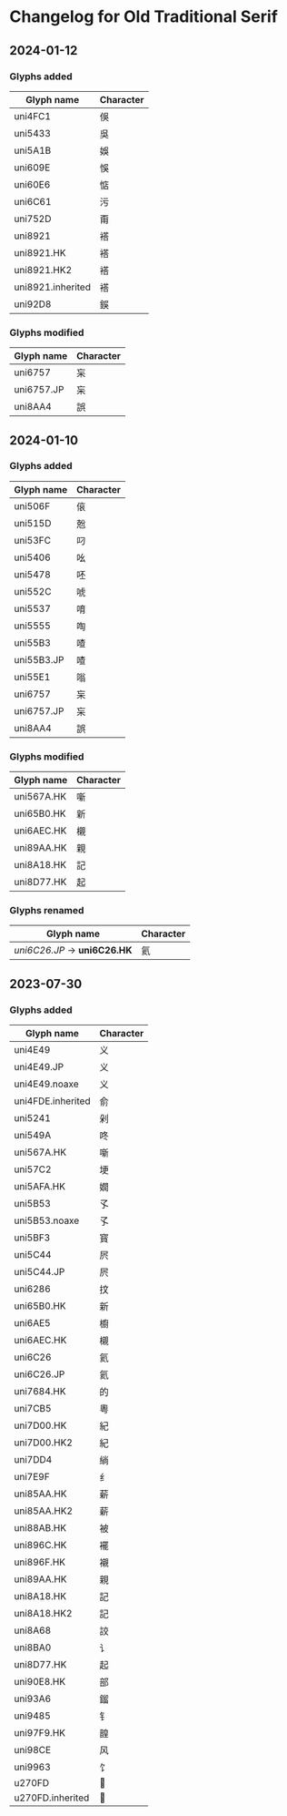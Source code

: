 # Changelog for Old Traditional Serif

## 2024-01-12

### Glyphs added
| Glyph name | Character |
| ---------- | --------- |
| uni4FC1           | 俁 |
| uni5433           | 吳 |
| uni5A1B           | 娛 |
| uni609E           | 悞 |
| uni60E6           | 惦 |
| uni6C61           | 污 |
| uni752D           | 甭 |
| uni8921           | 褡 |
| uni8921.HK        | 褡 |
| uni8921.HK2       | 褡 |
| uni8921.inherited | 褡 |
| uni92D8           | 鋘 |

### Glyphs modified
| Glyph name | Character |
| ---------- | --------- |
| uni6757    | 杗 |
| uni6757.JP | 杗 |
| uni8AA4    | 誤 |

## 2024-01-10

### Glyphs added
| Glyph name | Character |
| ---------- | --------- |
| uni506F    | 偯 |
| uni515D    | 兝 |
| uni53FC    | 叼 |
| uni5406    | 吆 |
| uni5478    | 呸 |
| uni552C    | 唬 |
| uni5537    | 唷 |
| uni5555    | 啕 |
| uni55B3    | 喳 |
| uni55B3.JP | 喳 |
| uni55E1    | 嗡 |
| uni6757    | 杗 |
| uni6757.JP | 杗 |
| uni8AA4    | 誤 |

### Glyphs modified
| Glyph name | Character |
| ---------- | --------- |
| uni567A.HK | 噺         |
| uni65B0.HK | 新         |
| uni6AEC.HK | 櫬         |
| uni89AA.HK | 親         |
| uni8A18.HK | 記         |
| uni8D77.HK | 起         |

### Glyphs renamed
| Glyph name        | Character |
| ----------------- | --------- |
| _uni6C26.JP_ -> **uni6C26.HK** | 氦 |

## 2023-07-30

### Glyphs added
| Glyph name        | Character |
| ----------------- | --------- |
| uni4E49           | 义         |
| uni4E49.JP        | 义         |
| uni4E49.noaxe     | 义         |
| uni4FDE.inherited | 俞         |
| uni5241           | 剁         |
| uni549A           | 咚         |
| uni567A.HK        | 噺         |
| uni57C2           | 埂         |
| uni5AFA.HK        | 嫺         |
| uni5B53           | 孓         |
| uni5B53.noaxe     | 孓         |
| uni5BF3           | 寳         |
| uni5C44           | 屄         |
| uni5C44.JP        | 屄         |
| uni6286           | 抆         |
| uni65B0.HK        | 新         |
| uni6AE5           | 櫥         |
| uni6AEC.HK        | 櫬         |
| uni6C26           | 氦         |
| uni6C26.JP        | 氦         |
| uni7684.HK        | 的         |
| uni7CB5           | 粵         |
| uni7D00.HK        | 紀         |
| uni7D00.HK2       | 紀         |
| uni7DD4           | 緔         |
| uni7E9F           | 纟         |
| uni85AA.HK        | 薪         |
| uni85AA.HK2       | 薪         |
| uni88AB.HK        | 被         |
| uni896C.HK        | 襬         |
| uni896F.HK        | 襯         |
| uni89AA.HK        | 親         |
| uni8A18.HK        | 記         |
| uni8A18.HK2       | 記         |
| uni8A68           | 詨         |
| uni8BA0           | 讠         |
| uni8D77.HK        | 起         |
| uni90E8.HK        | 部         |
| uni93A6           | 鎦         |
| uni9485           | 钅         |
| uni97F9.HK        | 韹         |
| uni98CE           | 风         |
| uni9963           | 饣         |
| u270FD            | 𧃽        |
| u270FD.inherited  | 𧃽        |